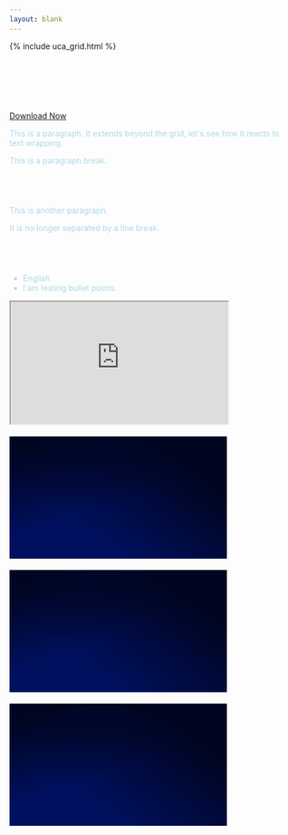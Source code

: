 ```yaml
---
layout: blank
---
```


{% include uca_grid.html %}

<style>
    body {
        background-image: url('../assets/images/FlybyFishingBackground.png');
    }
</style>

<!-- PAGE CONTENT STARTS HERE -->

<div class="row">
    <div class="column">
        <h1 style="color:white">Flyby Fishing</h1>
        <a href="./ee" download="ee.txt" class="btn">Download Now</a>
        <p style="color:lightblue">This is a paragraph. It extends beyond the grid, let's see how it reacts to text wrapping.</p>
        <p style="color:lightblue">This is a paragraph break.</p>
        <h2 style="color:white">Credits</h2>
        <p style="color:lightblue">This is another paragraph.</p>
        <p style="color:lightblue">It is no longer separated by a line break.</p>
        <h2 style="color:white">Languages</h2>
        <ul style="color:lightblue; text-align:left">
            <li>English</li>
            <li>I am testing bullet points.</li>
        </ul>
    </div>
    <div class="column">
        <iframe src="https://www.youtube.com/embed/sQAuUaaWoz8?autoplay=1&mute=1" width="384px" height="216px"></iframe>
        <br><br>
        <img src="../assets/images/Night.png" alt="Image Preview" width="384" height="216">
        <br><br>
        <img src="../assets/images/Night.png" alt="Image Preview" width="384" height="216">
        <br><br>
        <img src="../assets/images/Night.png" alt="Image Preview" width="384" height="216">
    </div>
</div>

